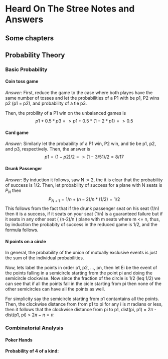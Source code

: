 # Heard On The Stree Notes and Answers

## Some chapters

## Probability Theory

### Basic Probability

#### Coin toss game
*Answer:* First, reduce the game to the case where both playes have the same number of tosses and let the probabilities of a P1 with be p1, P2 wins p2 (p1 = p2), and probability of a tie p3.

Then, the probility of a P1 win on the unbalanced games is 
$$ p1 + 0.5*p3 => p1 + 0.5*(1-2*p1) => 0.5$$

#### Card game
*Answer:* Similarly let the probability of a P1 win, P2 win, and tie be p1, p2, and p3, respectively. Then, the answer is 
$$p1 = (1-p2)/2 => (1-3/51)/2 = 8/17$$

#### Drunk Passenger
*Answer:* By induction it follows, saw N := 2, the it is clear that the probability of success is 1/2. Then, let probability of success for a plane with N seats is $P_N$ then 
    $$ P_{N+1} = 1/n + (n-2)/n * (1/2)  = 1/2$$
This follows from the fact that if the drunk passenger seat on his seat (1/n) then it is a success, if it seats on your seat (1/n) is a guaranteed failure but if it seats in any other seat ( (n-2)/n ) plane with m seats where m <= n, thus, by induction the probabity of success in the reduced game is 1/2, and the formula follows.

#### N points on a circle
In general, the probability of the union of mutually exclusive events is just the sum of the individual probabilities. 

Now, lets label the points in order p1, p2, ..., pn, then let Ei be the event of the points falling in a semicircle starting from the point pi and doing the semicircle clockwise. Now since the fraction of the circle is 1/2 (leq 1/2) we can see that if all the points fall in the cicle starting from pi then none of the other semicircles can have all the points as well. 

For simplicity say the semicircle starting from p1 contantains all the points. Then, the clockwise distance from from p1 to pi for any i is $\pi$ radians or less, then it follows that the clockwise distance from pi to p1, dist(pi, p1) = $2\pi$ - dist(p1, pi) > $2\pi - \pi = \pi$

### Combinatorial Analysis

#### Poker Hands

**Probability of 4 of a kind:**
